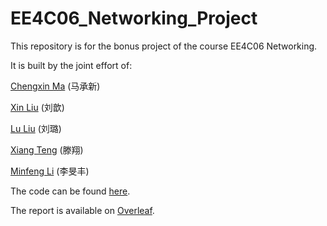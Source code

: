 # EE4C06_Networking_Project

This repository is for the bonus project of the course EE4C06 Networking.

It is built by the joint effort of:

[Chengxin Ma](http://www.martialartsmoviejunkie.com/wp-content/uploads/2014/12/Daniel-Wu-2.jpg) (马承新)

[Xin Liu](https://github.com/L-KID) (刘歆)

[Lu Liu](https://github.com/Nirvanall) (刘璐)

[Xiang Teng](https://github.com/Andyteng) (滕翔)

[Minfeng Li](https://github.com/lmf5103510) (李旻丰)

The code can be found [here](https://github.com/MaChengxin/EE4C06_Networking_Project/tree/master/code).

The report is available on [Overleaf](https://www.overleaf.com/read/fvnwjkfgtjqj).
